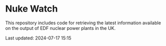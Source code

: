 # Nuke Watch

This repository includes code for retrieving the latest information available on the output of EDF nuclear power plants in the UK.

Last updated: 2024-07-17 15:15